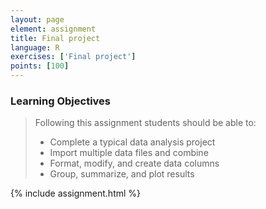 ```yaml
---
layout: page
element: assignment
title: Final project
language: R
exercises: ['Final project']
points: [100]
---
```


### Learning Objectives

> Following this assignment students should be able to:
>
> - Complete a typical data analysis project
> - Import multiple data files and combine
> - Format, modify, and create data columns
> - Group, summarize, and plot results  

{% include assignment.html %}
